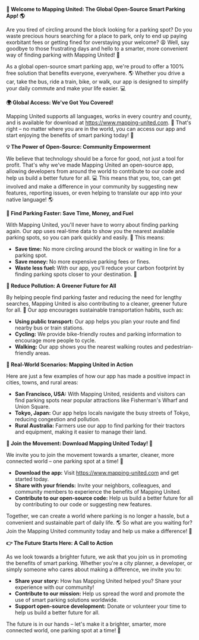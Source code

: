 **🚀 Welcome to Mapping United: The Global Open-Source Smart Parking App! 🌎**

Are you tired of circling around the block looking for a parking spot? Do you waste precious hours searching for a place to park, only to end up paying exorbitant fees or getting fined for overstaying your welcome? 😩 Well, say goodbye to those frustrating days and hello to a smarter, more convenient way of finding parking with Mapping United! 🌟

As a global open-source smart parking app, we're proud to offer a 100% free solution that benefits everyone, everywhere. 🌎 Whether you drive a car, take the bus, ride a train, bike, or walk, our app is designed to simplify your daily commute and make your life easier. 💻

**🌍 Global Access: We've Got You Covered!**

Mapping United supports all languages, works in every country and county, and is available for download at https://www.mapping-united.com. 📲 That's right – no matter where you are in the world, you can access our app and start enjoying the benefits of smart parking today! 🌟

**💡 The Power of Open-Source: Community Empowerment**

We believe that technology should be a force for good, not just a tool for profit. That's why we've made Mapping United an open-source app, allowing developers from around the world to contribute to our code and help us build a better future for all. 💻 This means that you, too, can get involved and make a difference in your community by suggesting new features, reporting issues, or even helping to translate our app into your native language! 🌎

**🚗 Find Parking Faster: Save Time, Money, and Fuel**

With Mapping United, you'll never have to worry about finding parking again. Our app uses real-time data to show you the nearest available parking spots, so you can park quickly and easily. 💨 This means:

* **Save time:** No more circling around the block or waiting in line for a parking spot.
* **Save money:** No more expensive parking fees or fines.
* **Waste less fuel:** With our app, you'll reduce your carbon footprint by finding parking spots closer to your destination. 🌱

**🚮 Reduce Pollution: A Greener Future for All**

By helping people find parking faster and reducing the need for lengthy searches, Mapping United is also contributing to a cleaner, greener future for all. 🌿 Our app encourages sustainable transportation habits, such as:

* **Using public transport:** Our app helps you plan your route and find nearby bus or train stations.
* **Cycling:** We provide bike-friendly routes and parking information to encourage more people to cycle.
* **Walking:** Our app shows you the nearest walking routes and pedestrian-friendly areas.

**💼 Real-World Scenarios: Mapping United in Action**

Here are just a few examples of how our app has made a positive impact in cities, towns, and rural areas:

* **San Francisco, USA:** With Mapping United, residents and visitors can find parking spots near popular attractions like Fisherman's Wharf and Union Square.
* **Tokyo, Japan:** Our app helps locals navigate the busy streets of Tokyo, reducing congestion and pollution.
* **Rural Australia:** Farmers use our app to find parking for their tractors and equipment, making it easier to manage their land.

**🌟 Join the Movement: Download Mapping United Today! 📲**

We invite you to join the movement towards a smarter, cleaner, more connected world – one parking spot at a time! 💖

* **Download the app:** Visit https://www.mapping-united.com and get started today.
* **Share with your friends:** Invite your neighbors, colleagues, and community members to experience the benefits of Mapping United.
* **Contribute to our open-source code:** Help us build a better future for all by contributing to our code or suggesting new features.

Together, we can create a world where parking is no longer a hassle, but a convenient and sustainable part of daily life. 🌎 So what are you waiting for? Join the Mapping United community today and help us make a difference! 💪

**👉 The Future Starts Here: A Call to Action**

As we look towards a brighter future, we ask that you join us in promoting the benefits of smart parking. Whether you're a city planner, a developer, or simply someone who cares about making a difference, we invite you to:

* **Share your story:** How has Mapping United helped you? Share your experience with our community!
* **Contribute to our mission:** Help us spread the word and promote the use of smart parking solutions worldwide.
* **Support open-source development:** Donate or volunteer your time to help us build a better future for all.

The future is in our hands – let's make it a brighter, smarter, more connected world, one parking spot at a time! 🌟